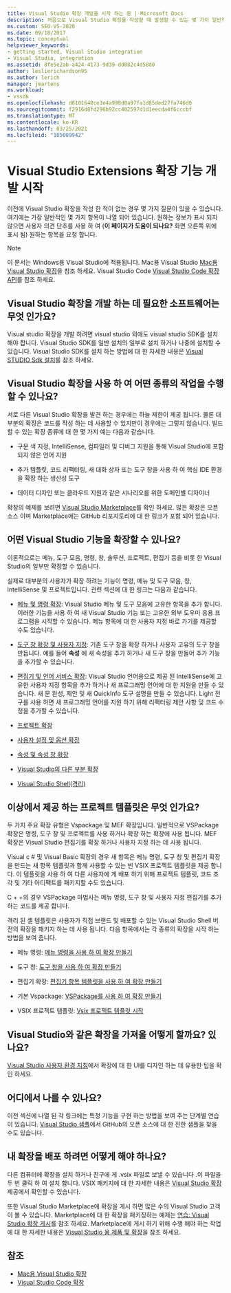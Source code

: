 ```yaml
---
title: Visual Studio 확장 개발을 시작 하는 중 | Microsoft Docs
description: 처음으로 Visual Studio 확장을 작성할 때 발생할 수 있는 몇 가지 일반적인 질문에 대해 알아봅니다.
ms.custom: SEO-VS-2020
ms.date: 09/18/2017
ms.topic: conceptual
helpviewer_keywords:
- getting started, Visual Studio integration
- Visual Studio, integration
ms.assetid: 8fe5e2ab-a424-4173-9d39-dd082c4d58d0
author: leslierichardson95
ms.author: lerich
manager: jmartens
ms.workload:
- vssdk
ms.openlocfilehash: d8101640ce3e4a998d0a97fa1d85ded27fa746d0
ms.sourcegitcommit: f2916d8fd296b92cc402597d1d1eecda4f6cccbf
ms.translationtype: MT
ms.contentlocale: ko-KR
ms.lasthandoff: 03/25/2021
ms.locfileid: "105089942"
---
```

# <a name="starting-to-develop-visual-studio-extensions"></a>Visual Studio Extensions 확장 기능 개발 시작

이전에 Visual Studio 확장을 작성 한 적이 없는 경우 몇 가지 질문이 있을 수 있습니다. 여기에는 가장 일반적인 몇 가지 항목이 나열 되어 있습니다. 원하는 정보가 표시 되지 않으면 사용자 의견 단추를 사용 하 여 (**이 페이지가 도움이 되나요?** 화면 오른쪽 위에 표시 됨) 원하는 항목을 요청 합니다.

> [!NOTE]
> 이 문서는 Windows용 Visual Studio에 적용됩니다. Mac용 Visual Studio [Mac용 Visual Studio 확장](/visualstudio/mac/extending-visual-studio-mac)을 참조 하세요. Visual Studio Code [Visual Studio Code 확장 API](https://code.visualstudio.com/api)를 참조 하세요.

## <a name="what-software-do-i-need-to-develop-visual-studio-extensions"></a>Visual Studio 확장을 개발 하는 데 필요한 소프트웨어는 무엇 인가요?

Visual studio 확장을 개발 하려면 visual studio 외에도 visual studio SDK를 설치 해야 합니다. Visual Studio SDK를 일반 설치의 일부로 설치 하거나 나중에 설치할 수 있습니다. Visual Studio SDK를 설치 하는 방법에 대 한 자세한 내용은 [Visual STUDIO Sdk 설치](../extensibility/installing-the-visual-studio-sdk.md)를 참조 하세요.

## <a name="what-kinds-of-things-can-i-do-with-visual-studio-extensions"></a>Visual Studio 확장을 사용 하 여 어떤 종류의 작업을 수행할 수 있나요?

서로 다른 Visual Studio 확장을 발견 하는 경우에는 하늘 제한이 제공 됩니다. 물론 대부분의 확장은 코드를 작성 하는 데 사용할 수 있지만이 경우에는 그렇지 않습니다. 빌드할 수 있는 확장 종류에 대 한 몇 가지 예는 다음과 같습니다.

- 구문 색 지정, IntelliSense, 컴파일러 및 디버그 지원을 통해 Visual Studio에 포함 되지 않은 언어 지원

- 추가 템플릿, 코드 리팩터링, 새 대화 상자 또는 도구 창을 사용 하 여 핵심 IDE 환경을 확장 하는 생산성 도구

- 데이터 디자인 또는 클라우드 지원과 같은 시나리오를 위한 도메인별 디자이너

확장의 예제를 보려면 [Visual Studio Marketplace](https://marketplace.visualstudio.com/vs)를 확인 하세요. 많은 확장은 오픈 소스 이며 Marketplace에는 GitHub 리포지토리에 대 한 링크가 포함 되어 있습니다.

## <a name="which-visual-studio-features-can-i-extend"></a>어떤 Visual Studio 기능을 확장할 수 있나요?

이론적으로는 메뉴, 도구 모음, 명령, 창, 솔루션, 프로젝트, 편집기 등을 비롯 한 Visual Studio의 일부만 확장할 수 있습니다.

실제로 대부분의 사용자가 확장 하려는 기능이 명령, 메뉴 및 도구 모음, 창, IntelliSense 및 프로젝트입니다. 관련 섹션에 대 한 링크는 다음과 같습니다.

- [메뉴 및 명령 확장](../extensibility/extending-menus-and-commands.md): Visual Studio 메뉴 및 도구 모음에 고유한 항목을 추가 합니다. 이러한 기능을 사용 하 여 새 Visual Studio 기능 또는 고유한 외부 도우미 응용 프로그램을 시작할 수 있습니다. 메뉴 항목에 대 한 사용자 지정 바로 가기를 제공할 수도 있습니다.

- [도구 창 확장 및 사용자 지정](../extensibility/extending-and-customizing-tool-windows.md): 기존 도구 창을 확장 하거나 사용자 고유의 도구 창을 만듭니다. 예를 들어 **속성** 에 새 속성을 추가 하거나 새 도구 창을 만들어 추가 기능을 추가할 수 있습니다.

- [편집기 및 언어 서비스 확장](../extensibility/editor-and-language-service-extensions.md): Visual Studio 언어용으로 제공 된 IntelliSense에 고유한 사용자 지정 항목을 추가 하거나 새 프로그래밍 언어에 대 한 지원을 만들 수 있습니다. 새 문 완성, 제안 및 새 QuickInfo 도구 설명을 만들 수 있습니다. Light 전구를 사용 하면 새 프로그래밍 언어를 지원 하기 위해 리팩터링 제안 사항 및 코드 수정을 추가할 수 있습니다.

- [프로젝트 확장](../extensibility/extending-projects.md)

- [사용자 설정 및 옵션 확장](../extensibility/extending-user-settings-and-options.md)

- [속성 및 속성 창 확장](../extensibility/extending-properties-and-the-property-window.md)

- [Visual Studio의 다른 부분 확장](../extensibility/extending-other-parts-of-visual-studio.md)

- [Visual Studio Shell(격리)](https://visualstudio.microsoft.com/vs/older-downloads/isolated-shell/)

## <a name="what-project-templates-are-provided-by-the-vssdk"></a><a name="BKMK_ProjectTemplate"></a> 이상에서 제공 하는 프로젝트 템플릿은 무엇 인가요?
 두 가지 주요 확장 유형은 Vspackage 및 MEF 확장입니다. 일반적으로 VSPackage 확장은 명령, 도구 창 및 프로젝트를 사용 하거나 확장 하는 확장에 사용 됩니다. MEF 확장은 Visual Studio 편집기를 확장 하거나 사용자 지정 하는 데 사용 됩니다.

 Visual c # 및 Visual Basic 확장의 경우 새 항목은 메뉴 명령, 도구 창 및 편집기 확장을 만드는 새 항목 템플릿과 함께 사용할 수 있는 빈 VSIX 프로젝트 템플릿을 제공 합니다. 이 템플릿을 사용 하 여 다른 사용자에 게 배포 하기 위해 프로젝트 템플릿, 코드 조각 및 기타 아티팩트를 패키지할 수도 있습니다.

 C + +의 경우 VSPackage 마법사는 메뉴 명령, 도구 창 및 사용자 지정 편집기를 추가 하는 코드를 제공 합니다.

 격리 된 셸 템플릿은 사용자가 직접 브랜드 및 배포할 수 있는 Visual Studio Shell 버전의 확장을 패키지 하는 데 사용 됩니다. 다음 항목에서는 각 종류의 확장을 시작 하는 방법을 보여 줍니다.

- 메뉴 명령: [메뉴 명령을 사용 하 여 확장 만들기](../extensibility/creating-an-extension-with-a-menu-command.md)

- 도구 창: [도구 창을 사용 하 여 확장 만들기](../extensibility/creating-an-extension-with-a-tool-window.md)

- 편집기 확장: [편집기 항목 템플릿을 사용 하 여 확장 만들기](../extensibility/creating-an-extension-with-an-editor-item-template.md)

- 기본 Vspackage: [VSPackage를 사용 하 여 확장 만들기](../extensibility/creating-an-extension-with-a-vspackage.md)

- VSIX 프로젝트 템플릿: [Vsix 프로젝트 템플릿 시작](../extensibility/getting-started-with-the-vsix-project-template.md)

## <a name="how-do-i-get-my-extension-to-look-like-visual-studio"></a>Visual Studio와 같은 확장을 가져올 어떻게 할까요? 있나요?
 [Visual Studio 사용자 환경 지침](../extensibility/ux-guidelines/visual-studio-user-experience-guidelines.md)에서 확장에 대 한 UI를 디자인 하는 데 유용한 팁을 확인 하세요.

## <a name="where-can-i-find-examples-of-vssdk-code"></a>어디에서 나를 수 있나요?
 이전 섹션에 나열 된 각 링크에는 특정 기능을 구현 하는 방법을 보여 주는 단계별 연습이 있습니다. [Visual Studio 샘플](https://github.com/Microsoft/VSSDK-Extensibility-Samples)에서 GitHub의 오픈 소스에 대 한 진한 샘플을 찾을 수도 있습니다.

## <a name="how-can-i-distribute-my-extension"></a>내 확장을 배포 하려면 어떻게 해야 하나요?
 다른 컴퓨터에 확장을 설치 하거나 친구에 게 .vsix 파일로 보낼 수 있습니다 .이 파일을 두 번 클릭 하 여 설치 합니다. VSIX 패키지에 대 한 자세한 내용은 [Visual Studio 확장](../extensibility/shipping-visual-studio-extensions.md)제공에서 확인할 수 있습니다.

 또한 Visual Studio Marketplace에 확장을 게시 하면 많은 수의 Visual Studio 고객이 볼 수 있습니다. Marketplace에 대 한 확장을 패키징하는 예제는 [연습: Visual Studio 확장 게시](../extensibility/walkthrough-publishing-a-visual-studio-extension.md)를 참조 하세요. Marketplace에 게시 하기 위해 수행 해야 하는 작업에 대 한 자세한 내용은 [Visual Studio 용 제품 및 확장](/azure/devops/extend/overview?view=vsts&preserve-view=true)을 참조 하세요.

## <a name="see-also"></a>참조

- [Mac용 Visual Studio 확장](/visualstudio/mac/extending-visual-studio-mac)
- [Visual Studio Code 확장](https://code.visualstudio.com/api)